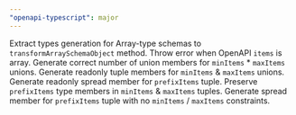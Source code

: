 ```yaml
---
"openapi-typescript": major
---
```


Extract types generation for Array-type schemas to `transformArraySchemaObject` method.
Throw error when OpenAPI `items` is array.
Generate correct number of union members for `minItems` * `maxItems` unions.
Generate readonly tuple members for `minItems` & `maxItems` unions.
Generate readonly spread member for `prefixItems` tuple.
Preserve `prefixItems` type members in `minItems` & `maxItems` tuples.
Generate spread member for `prefixItems` tuple with no `minItems` / `maxItems` constraints.
